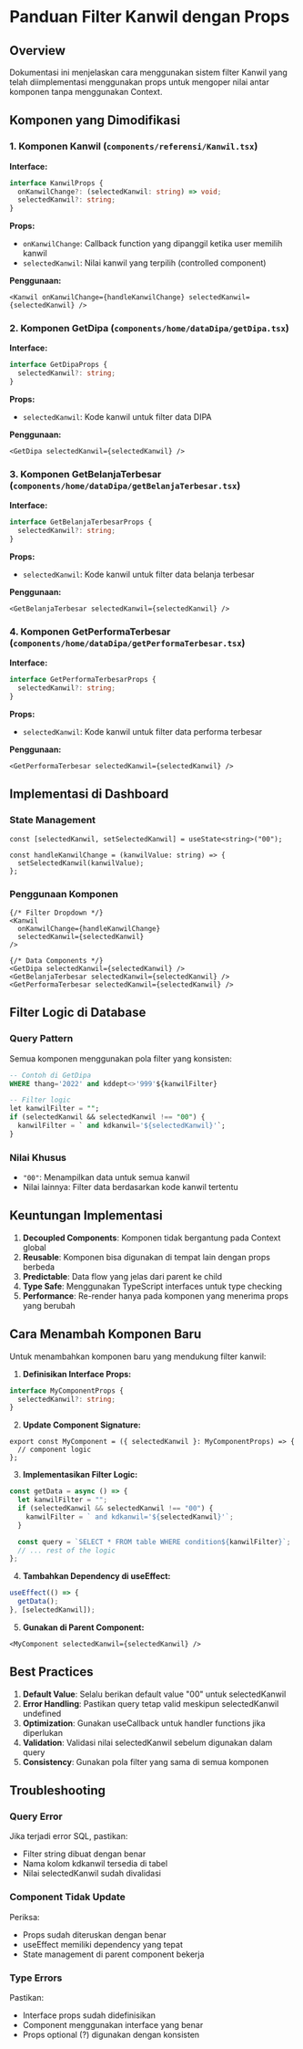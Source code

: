 # Panduan Filter Kanwil dengan Props

## Overview

Dokumentasi ini menjelaskan cara menggunakan sistem filter Kanwil yang telah diimplementasi menggunakan props untuk mengoper nilai antar komponen tanpa menggunakan Context.

## Komponen yang Dimodifikasi

### 1. Komponen Kanwil (`components/referensi/Kanwil.tsx`)

**Interface:**

```typescript
interface KanwilProps {
  onKanwilChange?: (selectedKanwil: string) => void;
  selectedKanwil?: string;
}
```

**Props:**

- `onKanwilChange`: Callback function yang dipanggil ketika user memilih kanwil
- `selectedKanwil`: Nilai kanwil yang terpilih (controlled component)

**Penggunaan:**

```tsx
<Kanwil onKanwilChange={handleKanwilChange} selectedKanwil={selectedKanwil} />
```

### 2. Komponen GetDipa (`components/home/dataDipa/getDipa.tsx`)

**Interface:**

```typescript
interface GetDipaProps {
  selectedKanwil?: string;
}
```

**Props:**

- `selectedKanwil`: Kode kanwil untuk filter data DIPA

**Penggunaan:**

```tsx
<GetDipa selectedKanwil={selectedKanwil} />
```

### 3. Komponen GetBelanjaTerbesar (`components/home/dataDipa/getBelanjaTerbesar.tsx`)

**Interface:**

```typescript
interface GetBelanjaTerbesarProps {
  selectedKanwil?: string;
}
```

**Props:**

- `selectedKanwil`: Kode kanwil untuk filter data belanja terbesar

**Penggunaan:**

```tsx
<GetBelanjaTerbesar selectedKanwil={selectedKanwil} />
```

### 4. Komponen GetPerformaTerbesar (`components/home/dataDipa/getPerformaTerbesar.tsx`)

**Interface:**

```typescript
interface GetPerformaTerbesarProps {
  selectedKanwil?: string;
}
```

**Props:**

- `selectedKanwil`: Kode kanwil untuk filter data performa terbesar

**Penggunaan:**

```tsx
<GetPerformaTerbesar selectedKanwil={selectedKanwil} />
```

## Implementasi di Dashboard

### State Management

```tsx
const [selectedKanwil, setSelectedKanwil] = useState<string>("00");

const handleKanwilChange = (kanwilValue: string) => {
  setSelectedKanwil(kanwilValue);
};
```

### Penggunaan Komponen

```tsx
{/* Filter Dropdown */}
<Kanwil
  onKanwilChange={handleKanwilChange}
  selectedKanwil={selectedKanwil}
/>

{/* Data Components */}
<GetDipa selectedKanwil={selectedKanwil} />
<GetBelanjaTerbesar selectedKanwil={selectedKanwil} />
<GetPerformaTerbesar selectedKanwil={selectedKanwil} />
```

## Filter Logic di Database

### Query Pattern

Semua komponen menggunakan pola filter yang konsisten:

```sql
-- Contoh di GetDipa
WHERE thang='2022' and kddept<>'999'${kanwilFilter}

-- Filter logic
let kanwilFilter = "";
if (selectedKanwil && selectedKanwil !== "00") {
  kanwilFilter = ` and kdkanwil='${selectedKanwil}'`;
}
```

### Nilai Khusus

- `"00"`: Menampilkan data untuk semua kanwil
- Nilai lainnya: Filter data berdasarkan kode kanwil tertentu

## Keuntungan Implementasi

1. **Decoupled Components**: Komponen tidak bergantung pada Context global
2. **Reusable**: Komponen bisa digunakan di tempat lain dengan props berbeda
3. **Predictable**: Data flow yang jelas dari parent ke child
4. **Type Safe**: Menggunakan TypeScript interfaces untuk type checking
5. **Performance**: Re-render hanya pada komponen yang menerima props yang berubah

## Cara Menambah Komponen Baru

Untuk menambahkan komponen baru yang mendukung filter kanwil:

1. **Definisikan Interface Props:**

```typescript
interface MyComponentProps {
  selectedKanwil?: string;
}
```

2. **Update Component Signature:**

```tsx
export const MyComponent = ({ selectedKanwil }: MyComponentProps) => {
  // component logic
};
```

3. **Implementasikan Filter Logic:**

```typescript
const getData = async () => {
  let kanwilFilter = "";
  if (selectedKanwil && selectedKanwil !== "00") {
    kanwilFilter = ` and kdkanwil='${selectedKanwil}'`;
  }

  const query = `SELECT * FROM table WHERE condition${kanwilFilter}`;
  // ... rest of the logic
};
```

4. **Tambahkan Dependency di useEffect:**

```typescript
useEffect(() => {
  getData();
}, [selectedKanwil]);
```

5. **Gunakan di Parent Component:**

```tsx
<MyComponent selectedKanwil={selectedKanwil} />
```

## Best Practices

1. **Default Value**: Selalu berikan default value "00" untuk selectedKanwil
2. **Error Handling**: Pastikan query tetap valid meskipun selectedKanwil undefined
3. **Optimization**: Gunakan useCallback untuk handler functions jika diperlukan
4. **Validation**: Validasi nilai selectedKanwil sebelum digunakan dalam query
5. **Consistency**: Gunakan pola filter yang sama di semua komponen

## Troubleshooting

### Query Error

Jika terjadi error SQL, pastikan:

- Filter string dibuat dengan benar
- Nama kolom kdkanwil tersedia di tabel
- Nilai selectedKanwil sudah divalidasi

### Component Tidak Update

Periksa:

- Props sudah diteruskan dengan benar
- useEffect memiliki dependency yang tepat
- State management di parent component bekerja

### Type Errors

Pastikan:

- Interface props sudah didefinisikan
- Component menggunakan interface yang benar
- Props optional (?) digunakan dengan konsisten
